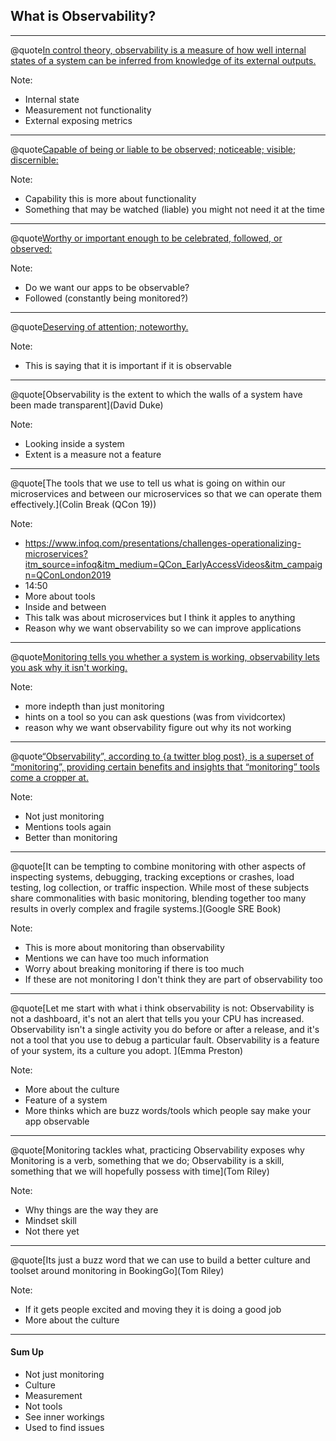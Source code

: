 ## What is Observability?

---

@quote[In control theory, observability is a measure of how well internal states of a system can be inferred from knowledge of its external outputs.](wikipedia.org/wiki/Observability)

Note:
- Internal state
- Measurement not functionality
- External exposing metrics

---

@quote[Capable of being or liable to be observed; noticeable; visible; discernible:](dictionary.com/browse/observability)

Note:
- Capability this is more about functionality
- Something that may be watched (liable) you might not need it at the time
---

@quote[Worthy or important enough to be celebrated, followed, or observed:](dictionary.com/browse/observability)

Note:
- Do we want our apps to be observable?
- Followed (constantly being monitored?) 

---

@quote[Deserving of attention; noteworthy.](dictionary.com/browse/observability)

Note:
- This is saying that it is important if it is observable
---

@quote[Observability is the extent to which the walls of a system have been made transparent](David Duke)

Note:
- Looking inside a system
- Extent is a measure not a feature
---

@quote[The tools that we use to tell us what is going on within our microservices and between our microservices so that we can operate them effectively.](Colin Break (QCon 19))

Note:
- https://www.infoq.com/presentations/challenges-operationalizing-microservices?itm_source=infoq&itm_medium=QCon_EarlyAccessVideos&itm_campaign=QConLondon2019
- 14:50
- More about tools
- Inside and between
- This talk was about microservices but I think it apples to anything
- Reason why we want observability so we can improve applications
---

@quote[Monitoring tells you whether a system is working, observability lets you ask why it isn't working.](vividcortex.com/blog/monitoring-isnt-observability)

Note:
- more indepth than just monitoring
- hints on a tool so you can ask questions (was from vividcortex)
- reason why we want observability figure out why its not working

---

@quote[“Observability”, according to {a twitter blog post}, is a superset of “monitoring”, providing certain benefits and insights that “monitoring” tools come a cropper at.](medium.com/@copyconstruct/monitoring-and-observability-8417d1952e1c)

Note: 
- Not just monitoring
- Mentions tools again
- Better than monitoring
---

@quote[It can be tempting to combine monitoring with other aspects of inspecting systems, debugging, tracking exceptions or crashes, load testing, log collection, or traffic inspection. While most of these subjects share commonalities with basic monitoring, blending together too many results in overly complex and fragile systems.](Google SRE Book)

Note:
- This is more about monitoring than observability
- Mentions we can have too much information
- Worry about breaking monitoring if there is too much
- If these are not monitoring I don't think they are part of observability too
---

@quote[Let me start with what i think observability is not: Observability is not a dashboard, it's not an alert that tells you your CPU has increased. Observability isn't a single activity you do before or after a release, and it's not a tool that you use to debug a particular fault. Observability is a feature of your system, its a culture you adopt. ](Emma Preston)

Note:
- More about the culture
- Feature of a system
- More thinks which are buzz words/tools which people say make your app observable
---

@quote[Monitoring tackles what, practicing Observability exposes why Monitoring is a verb, something that we do; Observability is a skill, something that we will hopefully possess with time](Tom Riley)

Note:
- Why things are the way they are
- Mindset skill
- Not there yet
---

@quote[Its just a buzz word that we can use to build a better culture and toolset around monitoring in BookingGo](Tom Riley)

Note:
- If it gets people excited and moving they it is doing a good job
- More about the culture
---

#### Sum Up

- Not just monitoring
- Culture
- Measurement
- Not tools
- See inner workings
- Used to find issues